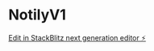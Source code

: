 # NotilyV1

[Edit in StackBlitz next generation editor ⚡️](https://stackblitz.com/~/github.com/scoshields/NotilyV1)